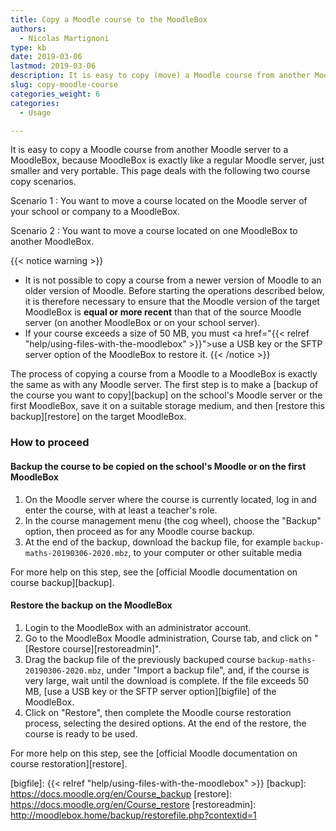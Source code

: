 ```yaml
---
title: Copy a Moodle course to the MoodleBox
authors:
  - Nicolas Martignoni
type: kb
date: 2019-03-06
lastmod: 2019-03-06
description: It is easy to copy (move) a Moodle course from another Moodle server to a MoodleBox.
slug: copy-moodle-course
categories_weight: 6
categories:
  - Usage

---
```


It is easy to copy a Moodle course from another Moodle server to a MoodleBox, because MoodleBox is exactly like a regular Moodle server, just smaller and very portable. This page deals with the following two course copy scenarios.

Scenario 1
: You want to move a course located on the Moodle server of your school or company to a MoodleBox.

Scenario 2
: You want to move a course located on one MoodleBox to another MoodleBox.

{{< notice warning >}}
- It is not possible to copy a course from a newer version of Moodle to an older version of Moodle. Before starting the operations described below, it is therefore necessary to ensure that the Moodle version of the target MoodleBox is __equal or more recent__ than that of the source Moodle server (on another MoodleBox or on your school server).
- If your course exceeds a size of 50 MB, you must <a href="{{< relref "help/using-files-with-the-moodlebox" >}}">use a USB key or the SFTP server option</a> of the MoodleBox to restore it.
{{< /notice >}}

The process of copying a course from a Moodle to a MoodleBox is exactly the same as with any Moodle server. The first step is to make a [backup of the course you want to copy][backup] on the school's Moodle server or the first MoodleBox, save it on a suitable storage medium, and then [restore this backup][restore] on the target MoodleBox.

### How to proceed

#### Backup the course to be copied on the school's Moodle or on the first MoodleBox

1. On the Moodle server where the course is currently located, log in and enter the course, with at least a teacher's role.
1. In the course management menu (the cog wheel), choose the "Backup" option, then proceed as for any Moodle course backup.
1. At the end of the backup, download the backup file, for example `backup-maths-20190306-2020.mbz`, to your computer or other suitable media

For more help on this step, see the [official Moodle documentation on course backup][backup].

#### Restore the backup on the MoodleBox

1. Login to the MoodleBox with an administrator account.
1. Go to the MoodleBox Moodle administration, Course tab, and click on "[Restore course][restoreadmin]".
1. Drag the backup file of the previously backuped course `backup-maths-20190306-2020.mbz`, under "Import a backup file", and, if the course is very large, wait until the download is complete. If the file exceeds 50 MB, [use a USB key or the SFTP server option][bigfile] of the MoodleBox.
1. Click on "Restore", then complete the Moodle course restoration process, selecting the desired options. At the end of the restore, the course is ready to be used.

For more help on this step, see the [official Moodle documentation on course restoration][restore].

  [bigfile]: {{< relref "help/using-files-with-the-moodlebox" >}}
  [backup]: https://docs.moodle.org/en/Course_backup
  [restore]: https://docs.moodle.org/en/Course_restore
  [restoreadmin]: http://moodlebox.home/backup/restorefile.php?contextid=1
